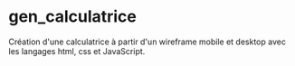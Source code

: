 # gen_calculatrice
Création d'une calculatrice à partir d'un wireframe mobile et desktop avec les langages html, css et JavaScript.
